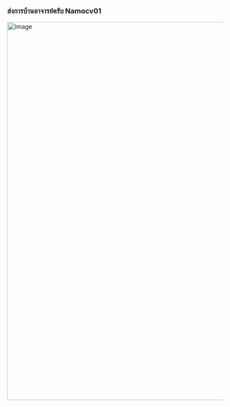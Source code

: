 <h3> ส่งการบ้านอาจารย์ครับ Namocv01</h3>

<img width="1919" height="883" alt="image" src="https://github.com/user-attachments/assets/be0c118f-2d7f-4ba5-8aac-0b5e8ff5be6e" />
